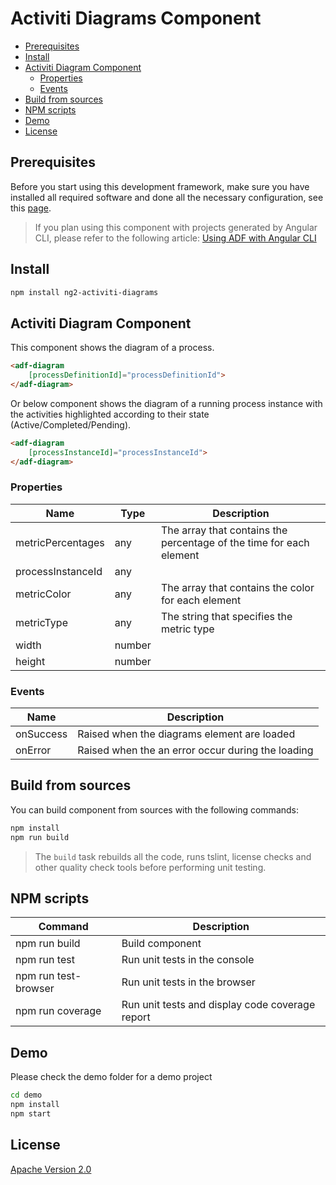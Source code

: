 # Activiti Diagrams Component

<!-- markdown-toc start - Don't edit this section.  npm run toc to generate it-->

<!-- toc -->

- [Prerequisites](#prerequisites)
- [Install](#install)
- [Activiti Diagram Component](#activiti-diagram-component)
  * [Properties](#properties)
  * [Events](#events)
- [Build from sources](#build-from-sources)
- [NPM scripts](#npm-scripts)
- [Demo](#demo)
- [License](#license)

<!-- tocstop -->

<!-- markdown-toc end -->

## Prerequisites

Before you start using this development framework, make sure you have installed all required software and done all the
necessary configuration, see this [page](https://github.com/Alfresco/alfresco-ng2-components/blob/master/PREREQUISITES.md).

> If you plan using this component with projects generated by Angular CLI, please refer to the following article: [Using ADF with Angular CLI](https://github.com/Alfresco/alfresco-ng2-components/wiki/Angular-CLI)

## Install

```sh
npm install ng2-activiti-diagrams
```

## Activiti Diagram Component

This component shows the diagram of a process.

```html
<adf-diagram 
    [processDefinitionId]="processDefinitionId">
</adf-diagram>
```

Or below component shows the diagram of a running process instance with the activities highlighted according to their state (Active/Completed/Pending).

```html
<adf-diagram 
    [processInstanceId]="processInstanceId">
</adf-diagram>
```

### Properties

| Name | Type | Description |
| --- | --- | -- |
| metricPercentages | any | The array that contains the percentage of the time for each element |
| processInstanceId | any | |
| metricColor | any | The array that contains the color for each element |
| metricType | any | The string that specifies the metric type |
| width | number | |
| height | number | |

### Events

| Name | Description |
| --- | --- |
| onSuccess | Raised when the diagrams element are loaded |
| onError | Raised when the an error occur during the loading |

## Build from sources

You can build component from sources with the following commands:

```sh
npm install
npm run build
```

> The `build` task rebuilds all the code, runs tslint, license checks 
> and other quality check tools before performing unit testing.

## NPM scripts

| Command | Description |
| --- | --- |
| npm run build | Build component |
| npm run test | Run unit tests in the console |
| npm run test-browser | Run unit tests in the browser
| npm run coverage | Run unit tests and display code coverage report |

## Demo

Please check the demo folder for a demo project

```sh
cd demo
npm install
npm start
```

## License

[Apache Version 2.0](https://github.com/Alfresco/alfresco-ng2-components/blob/master/LICENSE)
